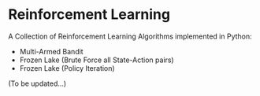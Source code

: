 # Reinforcement Learning

A Collection of Reinforcement Learning Algorithms implemented in Python:

- Multi-Armed Bandit
- Frozen Lake (Brute Force all State-Action pairs)
- Frozen Lake (Policy Iteration)

(To be updated...)
